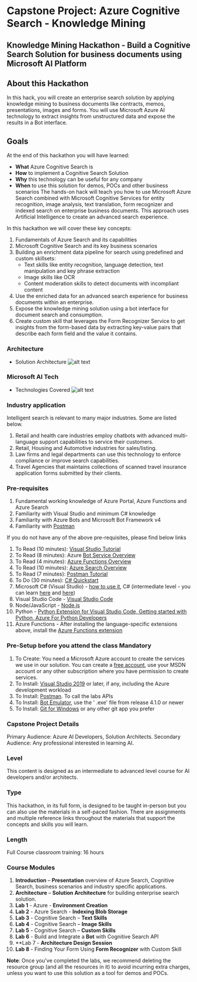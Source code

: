# Capstone Project: Azure Cognitive Search - Knowledge Mining
## Knowledge Mining Hackathon - Build a Cognitive Search Solution for business documents using Microsoft AI Platform


## About this Hackathon 
In this hack, you will create an enterprise search solution by applying knowledge mining to business documents like contracts, memos, presentations, images and forms. You will use Microsoft Azure AI technology to extract insights from unstructured data and expose the results in a Bot interface.

## Goals
At the end of this hackathon you will have learned: 
* **What** Azure Cognitive Search is
* **How** to implement a Cognitive Search Solution
* **Why** this technology can be useful for any company
* **When** to use this solution for demos, POCs and other business scenarios
The hands-on hack will teach you how to use Microsoft Azure Search combined with Microsoft Cognitive Services for entity recognition, image analysis, text translation, form recognizer and indexed search on enterprise business documents. This approach uses Artificial Intelligence to create an advanced search experience.

In this hackathon we will cover these key concepts:
1.	Fundamentals of Azure Search and its capabilities
2.	Microsoft Cognitive Search and its key business scenarios
3.	Building an enrichment data pipeline for search using predefined and custom skillsets:
    * Text skills like entity recognition, language detection, text manipulation and key phrase extraction
    * Image skills like OCR
    * Content moderation skills to detect documents with incompliant content
4.	Use the enriched data for an advanced search experience for business documents within an enterprise.
5.	Expose the knowledge mining solution using a bot interface for document search and consumption.
6.	Create custom skill that leverages the Form Recognizer Service to get insights from the form-based        data by extracting key-value pairs that describe each form field and the value it contains.

### Architecture 
* Solution Architecture ![alt text](https://github.com/frdogbey/AI-Powered-Knowledge-Management-Capstone-Project-1/blob/master/resources/images/readme/architecture.png)

### Microsoft AI Tech 
* Technologies Covered ![alt text](https://github.com/frdogbey/AI-Powered-Knowledge-Management-Capstone-Project-1/blob/master/resources/images/readme/tech-map.png)

### Industry application
Intelligent search is relevant to many major industries. Some are listed below.
1.	Retail and health care industries employ chatbots with advanced multi-language support capabilities       to service their customers.
2.	Retail, Housing and Automotive industries for sales/listing.
3.	Law firms and legal departments can use this technology to enforce compliance or improve search           capabilities.
4.	Travel Agencies that maintains collections of scanned travel insurance application forms submitted by     their clients.

### Pre-requisites
1.	Fundamental working knowledge of Azure Portal, Azure Functions and Azure Search
2.	Familiarity with Visual Studio and minimum C# knowledge
3.	Familiarity with Azure Bots and Microsoft Bot Framework v4
4.	Familiarity with [Postman](https://www.getpostman.com/)

If you do not have any of the above pre-requisites, please find below links
1.	To Read (10 minutes): [Visual Studio Tutorial](https://docs.microsoft.com/en-us/visualstudio/get-started/visual-studio-ide?view=vs-2019)
2.	To Read (8 minutes): Azure [Bot Service Overview](https://docs.microsoft.com/en-us/azure/bot-service/bot-service-overview-introduction?view=azure-bot-service-4.0)
3.	To Read (4 minutes): [Azure Functions Overview](https://docs.microsoft.com/en-us/azure/azure-functions/functions-overview)
4.	To Read (10 minutes): [Azure Search Overview](https://docs.microsoft.com/en-us/azure/search/search-what-is-azure-search)
5.	To Read (7 minutes): [Postman Tutorial](https://docs.microsoft.com/en-us/azure/search/search-get-started-postman)
6.	To Do (30 minutes): [C# Quickstart](https://docs.microsoft.com/en-us/dotnet/csharp/tutorials/intro-to-csharp/)
7.	Microsoft C# (Visual Studio) - [how to use it](https://docs.microsoft.com/en-us/visualstudio/ide/quickstart-ide-orientation?view=vs-2019), C# (intermediate level - you can learn [here](https://channel9.msdn.com/Series/CSharp-Fundamentals-for-Absolute-Beginners?l=Lvld4EQIC_2706218949) and [here](https://docs.microsoft.com/en-us/dotnet/csharp/tutorials/intro-to-csharp/))
8.	Visual Studio Code - [Visual Studio Code](https://code.visualstudio.com/)
9.	Node/JavaScript - [Node.js](https://nodejs.org/en/)
10.	Python - [Python Extension for Visual Studio Code, Getting started with Python, Azure For Python           Developers](https://marketplace.visualstudio.com/items?itemName=ms-python.python)
11.	Azure Functions - After installing the language-specific extensions above, install the [Azure              Functions extension](https://marketplace.visualstudio.com/items?itemName=ms-azuretools.vscode-azurefunctions)


### Pre-Setup before you attend the class Mandatory
1.	To Create: You need a Microsoft Azure account to create the services we use in our solution. You can      create a [free account](https://azure.microsoft.com/en-us/free/), use your MSDN account or any other      subscription where you have permission to create services.
2.	To Install: [Visual Studio 2019](https://visualstudio.microsoft.com/vs/) or later, if any, including      the Azure development workload
3.	To Install: [Postman](https://www.getpostman.com/). To call the labs APIs
4.	To Install: [Bot Emulator](https://github.com/Microsoft/BotFramework-Emulator/releases), use the '        .exe' file from release 4.1.0 or newer
5.	To Install: [Git for Windows](https://gitforwindows.org/) or any other git app you prefer

### Capstone Project Details
Primary Audience: Azure AI Developers, Solution Architects. Secondary Audience: Any professional interested in learning AI.

### Level
This content is designed as an intermediate to advanced level course for AI developers and/or architects.

### Type
This hackathon, in its full form, is designed to be taught in-person but you can also use the materials in a self-paced fashion. There are assignments and multiple reference links throughout the materials that support the concepts and skills you will learn.

### Length
Full Course classroom training: 16 hours

### Course Modules
1.	**Introduction** – **Presentation** overview of Azure Search, Cognitive Search, business scenarios        and industry specific applications.
2.	**Architecture** – **Solution Architecture** for building enterprise search solution.
3.	**Lab 1** - Azure - **Environment Creation**
4.	**Lab 2** - Azure Search - **Indexing Blob Storage**
5.	**Lab 3** - Cognitive Search – **Text Skills**
6.	**Lab 4** - Cognitive Search – **Image Skills**
7.	**Lab 5** - Cognitive Search – **Custom Skills**
8.	**Lab 6** - Build and Integrate a **Bot** with Cognitive Search API
9.	**Lab 7 - **Architecture Design Session**
10. **Lab 8** - Finding Your Form Using **Form Recognizer** with Custom Skill

**Note**: Once you've completed the labs, we recommend deleting the resource group (and all the resources in it) to avoid incurring extra charges, unless you want to use this solution as a tool for demos and POCs.